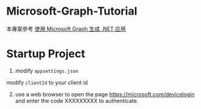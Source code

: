 # Microsoft-Graph-Tutorial

本專案參考 [使用 Microsoft Graph 生成 .NET 应用](https://learn.microsoft.com/zh-cn/graph/tutorials/dotnet?tabs=aad)

# Startup Project

1. modify `appsettings.json`

modify `clientId` to your client id

2. use a web browser to open the page https://microsoft.com/devicelogin and enter the code XXXXXXXXX to authenticate.

